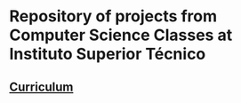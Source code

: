 # Repository of projects from Computer Science Classes at Instituto Superior Técnico

## [Curriculum](https://tecnico.ulisboa.pt/en/education/courses/undergraduate-programmes/computer-science-and-engineering/)
